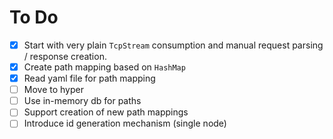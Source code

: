 # To Do
- [x] Start with very plain `TcpStream` consumption and manual request parsing / response creation.
- [x] Create path mapping based on `HashMap`
- [x] Read yaml file for path mapping
- [ ] Move to hyper
- [ ] Use in-memory db for paths
- [ ] Support creation of new path mappings
- [ ] Introduce id generation mechanism (single node)
